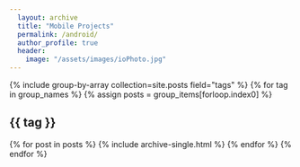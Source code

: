 ```yaml
---
  layout: archive
  title: "Mobile Projects"
  permalink: /android/
  author_profile: true
  header:
    image: "/assets/images/ioPhoto.jpg"
---
```


{% include group-by-array collection=site.posts field="tags" %}
{% for tag in group_names %}
  {% assign posts = group_items[forloop.index0] %}
  <h2 id="{{ tag | slugify }}" class="archive__subtitle">{{ tag }}</h2>
  {% for post in posts %}
    {% include archive-single.html %}
  {% endfor %}
{% endfor %}
